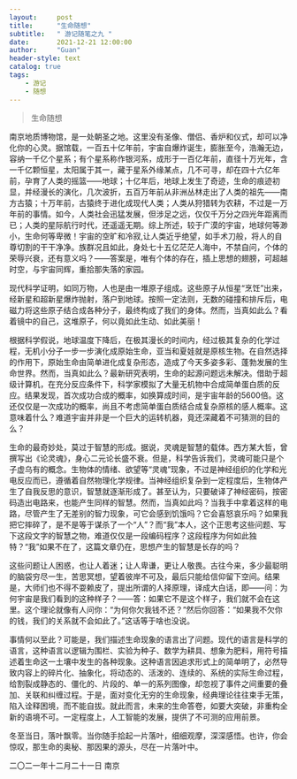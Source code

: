 ```yaml
---
layout:     post
title:      "生命随想"
subtitle:   " 游记随笔之九 "
date:       2021-12-21 12:00:00
author:     "Guan"
header-style: text
catalog: true
tags:
    - 游记
    - 随想
---
```


>生命随想

南京地质博物馆，是一处朝圣之地。这里没有圣像、僧侣、香炉和仪式，却可以净化你的心灵。据馆载，一百五十亿年前，宇宙自爆炸诞生，膨胀至今，浩瀚无边，容纳一千亿个星系；有个星系称作银河系，成形于一百亿年前，直径十万光年，含一千亿颗恒星，太阳属于其一，藏于星系外缘某点，几不可寻，却在四十六亿年前，孕育了人类的摇篮——地球；十亿年后，地球上发生了奇迹，生命的痕迹初显，并经漫长的演化，几次波折，五百万年前从非洲丛林走出了人类的祖先——南方古猿；十万年前，古猿终于进化成现代人类；人类从狩猎转为农耕，不过是一万年前的事情。如今，人类社会迅猛发展，但涉足之远，仅仅千万分之四光年距离而已；人类的星际航行时代，还遥遥无期。综上所述，较于广漠的宇宙，地球何等渺小，生命何等卑微！宇宙的空旷和冷寂,让人类近乎绝望，如手术刀般，将人的自尊切割的干干净净。族群况且如此，身处七十五亿茫茫人海中，不禁自问，个体的荣辱兴衰，还有意义吗？——答案是，唯有个体的存在，插上思想的翅膀，可超越时空，与宇宙同辉，重拾那失落的家园。

现代科学证明，如同万物，人也是由一堆原子组成。这些原子从恒星“烹饪”出来，经新星和超新星爆炸抛射，落户到地球。按照一定法则，无数的碰撞和排斥后，电磁力将这些原子结合成各种分子，最终构成了我们的身体。然而，当真如此么？看着镜中的自己，这堆原子，何以竟如此生动、如此美丽！

根据科学假说，地球温度下降后，在极其漫长的时间内，经过极其复杂的化学过程，无机小分子一步一步演化成原始生命，亚当和夏娃就是原核生物。在自然选择的作用下，原始生命由简单进化成复杂形态，造成了今天多姿多彩、蓬勃发展的生命世界。然而，当真如此么？最新研究表明，生命的起源问题远未解决。借助于超级计算机，在充分反应条件下，科学家模拟了大量无机物中合成简单蛋白质的反应。结果发现，首次成功合成的概率，如换算成时间，是宇宙年龄的5600倍。这还仅仅是一次成功的概率，尚且不考虑简单蛋白质结合成复杂原核的感人概率。这意味着什么？难道宇宙并非是一个巨大的运转机器，竟还深藏着不可猜测的目的么？

生命的最奇妙处，莫过于智慧的形成。据说，灵魂是智慧的载体。西方某大哲，曾撰写出《论灵魂》，身心二元论长盛不衰。但是，科学告诉我们，灵魂可能只是个子虚乌有的概念。生物体的情绪、欲望等“灵魂”现象，不过是神经组织的化学和光电反应而已，遵循着自然物理化学规律。当神经组织复杂到一定程度后，生物体产生了自我反思的意识，智慧就逐渐形成了。甚至认为，只要破译了神经密码，按密码造出电路来，也能产生同样的智慧。然而，当真如此吗？当我手中拿着这样的电路，尽管产生了无差别的智力现象，可它会感到饥饿吗？它会喜怒哀乐吗？如果我把它摔碎了，是不是等于谋杀了一个“人”？而“我”本人，这个正思考这些问题、写下这段文字的智慧之物，难道仅仅是一段编码程序？这段程序为何如此独特？“我”如果不在了，这篇文章仍在，思想产生的智慧是长存的吗？

这些问题让人困惑，也让人着迷；让人卑谦，更让人敬畏。古往今来，多少最聪明的脑袋穷尽一生，苦思冥想，望着彼岸不可及，最后只能给信仰留下空间。结果是，大师们也不得不耍赖皮了，提出所谓的人择原理，译成大白话，即——问：为何宇宙是我们看到的这种样子？——答：如果它不是这个样子，我们就不会在这里。这个理论就像有人问你：“为何你欠我钱不还？”然后你回答：“如果我不欠你的钱，我们的关系就不会如此了。”这话等于啥也没说。

事情何以至此？可能是，我们描述生命现象的语言出了问题。现代的语言是科学的语言，这种语言以逻辑为围栏、实验为种子、数学为耕具、想象为肥料，用符号描述着生命这一土壤中发生的各种现象。这种语言因追求形式上的简单明了，必然导致内容上的碎片化、抽象化，将动态的、活泼的、连续的、系统的实际生命过程，给割裂成静态的、僵化的、片段的、单一的系列图像，却忽视了事件之间重要的叠加、关联和纠缠过程。于是，面对变化无穷的生命现象，经典理论往往束手无策，陷入诠释困境，而不能自拔。就此而言，未来的生命答卷，如要大突破，非重构全新的语境不可。一定程度上，人工智能的发展，提供了不可测的应用前景。

冬至当日，落叶飘零。当你随手拾起一片落叶，细细观摩，深深感悟。也许，你会惊叹，那生命的奥秘、那因果的源头，尽在一片落叶中。

二〇二一年十二月二十一日  南京
